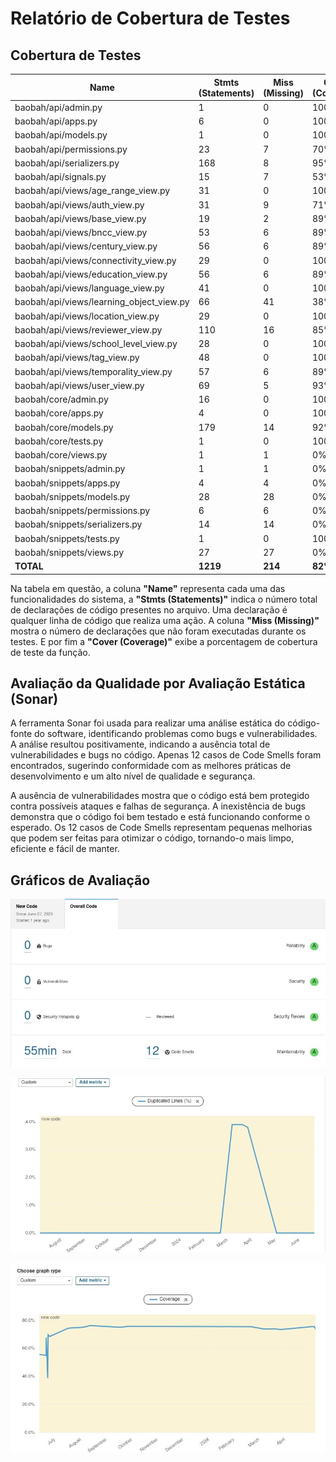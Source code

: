 # Relatório de Cobertura de Testes

## Cobertura de Testes

| Name                                  | Stmts (Statements) | Miss (Missing) | Cover (Coverage) |
|---------------------------------------|--------------------|----------------|------------------|
| baobah/api/admin.py                   | 1                  | 0              | 100%             |
| baobah/api/apps.py                    | 6                  | 0              | 100%             |
| baobah/api/models.py                  | 1                  | 0              | 100%             |
| baobah/api/permissions.py             | 23                 | 7              | 70%              |
| baobah/api/serializers.py             | 168                | 8              | 95%              |
| baobah/api/signals.py                 | 15                 | 7              | 53%              |
| baobah/api/views/age_range_view.py    | 31                 | 0              | 100%             |
| baobah/api/views/auth_view.py         | 31                 | 9              | 71%              |
| baobah/api/views/base_view.py         | 19                 | 2              | 89%              |
| baobah/api/views/bncc_view.py         | 53                 | 6              | 89%              |
| baobah/api/views/century_view.py      | 56                 | 6              | 89%              |
| baobah/api/views/connectivity_view.py | 29                 | 0              | 100%             |
| baobah/api/views/education_view.py    | 56                 | 6              | 89%              |
| baobah/api/views/language_view.py     | 41                 | 0              | 100%             |
| baobah/api/views/learning_object_view.py| 66               | 41             | 38%              |
| baobah/api/views/location_view.py     | 29                 | 0              | 100%             |
| baobah/api/views/reviewer_view.py     | 110                | 16             | 85%              |
| baobah/api/views/school_level_view.py | 28                 | 0              | 100%             |
| baobah/api/views/tag_view.py          | 48                 | 0              | 100%             |
| baobah/api/views/temporality_view.py  | 57                 | 6              | 89%              |
| baobah/api/views/user_view.py         | 69                 | 5              | 93%              |
| baobah/core/admin.py                  | 16                 | 0              | 100%             |
| baobah/core/apps.py                   | 4                  | 0              | 100%             |
| baobah/core/models.py                 | 179                | 14             | 92%              |
| baobah/core/tests.py                  | 1                  | 0              | 100%             |
| baobah/core/views.py                  | 1                  | 1              | 0%               |
| baobah/snippets/admin.py              | 1                  | 1              | 0%               |
| baobah/snippets/apps.py               | 4                  | 4              | 0%               |
| baobah/snippets/models.py             | 28                 | 28             | 0%               |
| baobah/snippets/permissions.py        | 6                  | 6              | 0%               |
| baobah/snippets/serializers.py        | 14                 | 14             | 0%               |
| baobah/snippets/tests.py              | 1                  | 0              | 100%             |
| baobah/snippets/views.py              | 27                 | 27             | 0%               |
| **TOTAL**                             | **1219**           | **214**        | **82%**          |

Na tabela em questão, a coluna **"Name"** representa cada uma das funcionalidades do sistema, a **"Stmts (Statements)"** indica o número total de declarações de código presentes no arquivo. Uma declaração é qualquer linha de código que realiza uma ação. A coluna **"Miss (Missing)"** mostra o número de declarações que não foram executadas durante os testes. E por fim a **"Cover (Coverage)"** exibe a porcentagem de cobertura de teste da função.

## Avaliação da Qualidade por Avaliação Estática (Sonar)
A ferramenta Sonar foi usada para realizar uma análise estática do código-fonte do software, identificando problemas como bugs e vulnerabilidades. A análise resultou positivamente, indicando a ausência total de vulnerabilidades e bugs no código. Apenas 12 casos de Code Smells foram encontrados, sugerindo conformidade com as melhores práticas de desenvolvimento e um alto nível de qualidade e segurança.

A ausência de vulnerabilidades mostra que o código está bem protegido contra possíveis ataques e falhas de segurança. A inexistência de bugs demonstra que o código foi bem testado e está funcionando conforme o esperado. Os 12 casos de Code Smells representam pequenas melhorias que podem ser feitas para otimizar o código, tornando-o mais limpo, eficiente e fácil de manter.

## Gráficos de Avaliação

![Resultado da Execução Sonar](1.png)



![Gráfico do Total de Linhas de código em relação ao total de cobertura](duplicação.jpeg)


![Gráfico de Cobertura de Código](graficodecobertura.jpeg)
